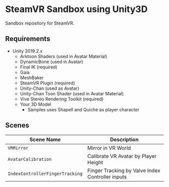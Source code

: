 # SteamVR Sandbox using Unity3D

Sandbox repository for SteamVR.

## Requirements

- Unity 2019.2.x
  - Arktoon Shaders (used in Avatar Material)
  - DynamicBone (used in Avatar)
  - Final IK (required)
  - Gaia
  - MeshBaker
  - SteamVR Plugin (required)
  - Unity-Chan (used as Avatar)
  - Unity-Chan Toon Shader (used in Avatar Material)
  - Vive Stereo Rendering Toolkit (required)
  - Your 3D Model 
    - Samples uses Shapell and Quiche as player character

## Scenes

| Scene Name                      | Description                                      |
| ------------------------------- | ------------------------------------------------ |
| `VRMirror`                      | Mirror in VR World                               |
| `AvatarCalibration`             | Calibrate VR Avatar by Player Height             |
| `IndexControllerFingerTracking` | Finger Tracking by Valve Index Controller inputs |
